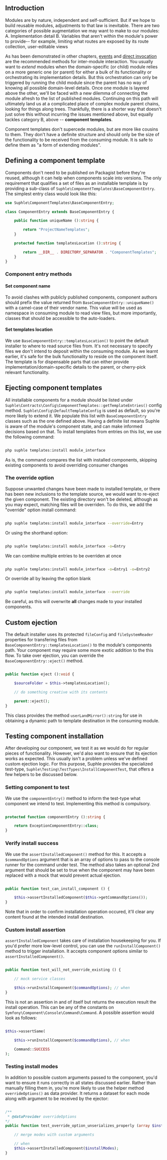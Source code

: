 ## Introduction

Modules are by nature, independent and self-sufficient. But if we hope to build reusable modules, adjustments to that law is inevitable. There are two categories of possible augmentation we may want to make to our modules:
A. Implementation detail
B. Variables that aren't within the module's power to provide-- for example, limiting what routes are exposed by its route collection, user-editable views

As has been demonstrated in other chapters, [events](/docs/v1/events) and [direct invocation](/docs/v1/modules#) are the recommended methods for inter-module interaction. You usually want to *extend* modules when the domain-specific (or child) module relies on a more generic one (or parent) for either a bulk of its functionality or orchestrating its implementation details. But this orchestration can only be triggered by running the child module since the parent has no way of knowing all possible domain-level details. Once one module is layered above the other, we'll be faced with a new dilemma of connecting the module afresh to the list of published modules. Continuing on this path will ultimately land us at a complicated place of complex module parent chains, looking for things along trees. Thankfully, there is a shorter way that doesn't just solve this without incurring the issues mentioned above, but equally tackles category B, above -- **component templates**.

Component templates don't supercede modules, but are more like cousins to them. They don't have a definite structure and should only be the size of the functionality to be received from the consuming module. It is safe to define them as "a form of extending modules".

## Defining a component template

Components don't need to be published on Packagist before they're reused, although it can help when components scale into versions. The only requirement that qualifies a set of files as an installable template is by providing a sub-class of `Suphle\ComponentTemplates\BaseComponentEntry`. The simplest entry class would look like this:

```php
use Suphle\ComponentTemplates\BaseComponentEntry;

class ComponentEntry extends BaseComponentEntry {

	public function uniqueName ():string {

		return "ProjectNameTemplates";
	}

	protected function templatesLocation ():string {

		return __DIR__ . DIRECTORY_SEPARATOR . "ComponentTemplates";
	}
}
```

### Component entry methods

#### Set component name

To avoid clashes with publicly published components, component authors should prefix the value returned from `BaseComponentEntry::uniqueName()` with a camel-case of their vendor name. This value will be used as namespace in consuming module to read view files, but more importantly, classes that should be accessible to the auto-loaders.

#### Set templates location

We use `BaseComponentEntry::templatesLocation()` to point the default installer to where to read source files from. It's not necessary to specify files we don't intend to deposit within the consuming module. As we learnt earlier, it's safe for the bulk functionality to reside on the component itself. The template is for dispensable parts that can either provide implementation/domain-specific details to the parent, or cherry-pick relevant functionality.

## Ejecting component templates

All installable components for a module should be listed under `Suphle\Contracts\Config\ComponentTemplates::getTemplateEntries()` config method. `Suphle\Config\DefaultTemplateConfig` is used as default, so you're more likely to extend it. We populate this list with `BaseComponentEntry` classes such as the one defined above. Having a definite list means Suphle is aware of the module's component state, and can make informed decisions based on that. To install templates from entries on this list, we use the following command:

```bash

php suphle templates:install module_interface
```

As is, the command compares the list with installed components, skipping existing components to avoid overriding consumer changes

### The override option

Suppose unwanted changes have been made to installed template, or there has been new inclusions to the template source, we would want to re-eject the given component. The existing directory won't be deleted, although as you may expect, matching files will be overriden. To do this, we add the "override" option install command:

```bash

php suphle templates:install module_interface --override=Entry
```

Or using the shorthand option:

```bash

php suphle templates:install module_interface -o=Entry
```

We can combine multiple entries to be overriden at once

```bash

php suphle templates:install module_interface -o=Entry1 -o=Entry2
```

Or override all by leaving the option blank

```bash

php suphle templates:install module_interface --override
```

Be careful, as this will overwrite **all** changes made to your installed components.

## Custom ejection

The default installer uses its protected `fileConfig` and `fileSystemReader` properties for transfering files from `BaseComponentEntry::templatesLocation()` to the module's components path. Your component may require some more exotic addition to the this flow. To take over ejection, you can override the `BaseComponentEntry::eject()` method.

```php

public function eject ():void {

	$sourceFolder = $this->templatesLocation();

	// do something creative with its contents

	parent::eject();
}
```

This class provides the method `userLandMirror():string` for use in obtaining a dynamic path to template destination in the consuming module.

## Testing component installation

After developing our component, we test it as we would do for regular pieces of functionality. However, we'd also want to ensure that its ejection works as expected. This usually isn't a problem unless we've defined custom ejection logic. For this purpose, Suphle provides the specialized test-type, `Suphle\Testing\TestTypes\InstallComponentTest`, that offers a few helpers to be discussed below.

### Setting component to test

We use the `componentEntry()` method to inform the test-type what component we intend to test. Implementing this method is compulsory.

```php

protected function componentEntry ():string {

	return ExceptionComponentEntry::class;
}
```

### Verify install success

We use the `assertInstalledComponent()` method for this. It accepts a `$commandOptions` argument that is an array of options to pass to the console runner for the command under test. The method also takes an optional 2nd argument that should be set to true when the component may have been replaced with a mock that would prevent actual ejection.

```php

public function test_can_install_component () {

	$this->assertInstalledComponent($this->getCommandOptions());
}
```

Note that in order to confirm installation operation occured, it'll clear any content found at the intended install destination.

### Custom install assertion

`assertInstalledComponent` takes care of installation housekeeping for you. If you'd prefer more low-level control, you can use the `runInstallComponent()` method to trigger installation. It accepts component options similar to `assertInstalledComponent()`.

```php

public function test_will_not_override_existing () {

	// mock service classes

	$this->runInstallComponent($commandOptions); // when
}
```

This is not an assertion in and of itself but returns the execution result the install operation. This can be any of the constants on `Symfony\Component\Console\Command\Command`. A possible assertion would look as follows:

```php

$this->assertSame(

	$this->runInstallComponent($commandOptions), // when

	Command::SUCCESS
);
```

### Testing install modes

In addition to possible custom arguments passed to the component, you'd want to ensure it runs correctly in all states discussed earlier. Rather than manually filling them in, you're more likely to use the helper method `overrideOptions()` as data provider. It returns a dataset for each mode along with argument to be received by the ejector:

```php

/**
 * @dataProvider overrideOptions
*/
public function test_override_option_unserializes_properly (array $installModes, ?array $ejectorArguments) {

	// merge modes with custom arguments

	// when
	$this->assertInstalledComponent($installModes);
}
```